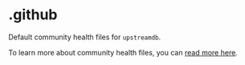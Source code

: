 # .github

Default community health files for `upstreamdb`.

To learn more about community health files, you can
[read more here](https://docs.github.com/en/communities/setting-up-your-project-for-healthy-contributions/creating-a-default-community-health-file).
